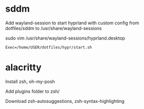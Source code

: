 # sddm
Add wayland-session to start hyprland with custom config
from dotfiles/sddm to /usr/share/wayland-sessions

sudo vim /usr/share/wayland-sessions/hyprland.desktop

`Exec=/home/USER/dotfiles/hypr/start.sh`

# alacritty
Install zsh, oh-my-posh

Add plugins folder to zsh/

Download zsh-autosuggestions, zsh-syntax-highlighting
